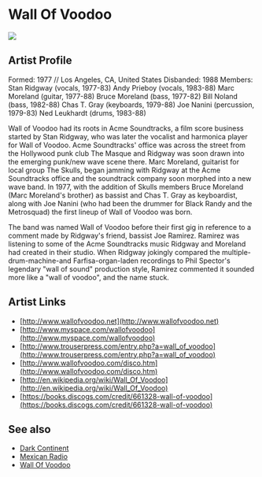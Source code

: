 # Wall Of Voodoo

![](../../asssets/artists/Wall_Of_Voodoo.png)

## Artist Profile

Formed: 1977 // Los Angeles, CA, United States 
Disbanded: 1988 
Members:
Stan Ridgway (vocals, 1977-83)
Andy Prieboy (vocals, 1983-88)
Marc Moreland (guitar, 1977-88)
Bruce Moreland (bass, 1977-82)
Bill Noland (bass, 1982-88)
Chas T. Gray (keyboards, 1979-88)
Joe Nanini (percussion, 1979-83)
Ned Leukhardt (drums, 1983-88) 

Wall of Voodoo had its roots in Acme Soundtracks, a film score business started by Stan Ridgway, who was later the vocalist and harmonica player for Wall of Voodoo. Acme Soundtracks' office was across the street from the Hollywood punk club The Masque and Ridgway was soon drawn into the emerging punk/new wave scene there. Marc Moreland, guitarist for local group The Skulls, began jamming with Ridgway at the Acme Soundtracks office and the soundtrack company soon morphed into a new wave band. In 1977, with the addition of Skulls members Bruce Moreland (Marc Moreland's brother) as bassist and Chas T. Gray as keyboardist, along with Joe Nanini (who had been the drummer for Black Randy and the Metrosquad) the first lineup of Wall of Voodoo was born.

The band was named Wall of Voodoo before their first gig in reference to a comment made by Ridgway's friend, bassist Joe Ramirez. Ramirez was listening to some of the Acme Soundtracks music Ridgway and Moreland had created in their studio. When Ridgway jokingly compared the multiple-drum-machine-and Farfisa-organ-laden recordings to Phil Spector's legendary "wall of sound" production style, Ramirez commented it sounded more like a "wall of voodoo", and the name stuck.

## Artist Links

- [http://www.wallofvoodoo.net](http://www.wallofvoodoo.net)
- [http://www.myspace.com/wallofvoodoo](http://www.myspace.com/wallofvoodoo)
- [http://www.trouserpress.com/entry.php?a=wall_of_voodoo](http://www.trouserpress.com/entry.php?a=wall_of_voodoo)
- [http://www.wallofvoodoo.com/disco.htm](http://www.wallofvoodoo.com/disco.htm)
- [http://en.wikipedia.org/wiki/Wall_Of_Voodoo](http://en.wikipedia.org/wiki/Wall_Of_Voodoo)
- [https://books.discogs.com/credit/661328-wall-of-voodoo](https://books.discogs.com/credit/661328-wall-of-voodoo)


## See also

- [Dark Continent](Wall_Of_Voodoo-Dark_Continent.md)
- [Mexican Radio](Wall_Of_Voodoo-Mexican_Radio.md)
- [Wall Of Voodoo](Wall_Of_Voodoo-Wall_Of_Voodoo.md)
